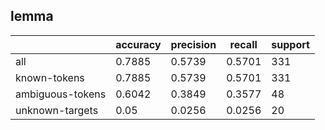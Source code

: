 
## lemma

|                  | accuracy | precision | recall | support |
|------------------|----------|-----------|--------|---------|
| all              | 0.7885   | 0.5739    | 0.5701 | 331     |
| known-tokens     | 0.7885   | 0.5739    | 0.5701 | 331     |
| ambiguous-tokens | 0.6042   | 0.3849    | 0.3577 | 48      |
| unknown-targets  | 0.05     | 0.0256    | 0.0256 | 20      |

